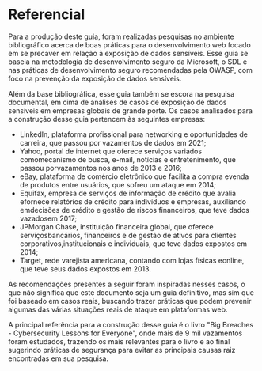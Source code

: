 # Referencial

Para a produção deste guia, foram realizadas pesquisas no ambiente bibliográfico acerca de boas práticas para o desenvolvimento web focado em se precaver em relação à exposição de dados sensíveis. Esse guia se baseia na metodologia de desenvolvimento seguro da Microsoft, o SDL e nas práticas de desenvolvimento seguro recomendadas pela OWASP, com foco na prevenção da exposição de dados sensíveis.

Além da base bibliográfica, esse guia também se escora na pesquisa documental, em cima de análises de casos de exposição de dados sensíveis em empresas globais de grande porte. Os casos analisados para a construção desse guia pertencem às seguintes empresas:

- LinkedIn, plataforma profissional para networking e oportunidades de carreira, que passou por vazamentos de dados em 2021;
- Yahoo, portal de internet que oferece serviços variados comomecanismo de busca, e-mail, notícias e entretenimento, que passou porvazamentos nos anos de 2013 e 2016;
- eBay, plataforma de comércio eletrônico que facilita a compra evenda de produtos entre usuários, que sofreu um ataque em 2014;
- Equifax, empresa de serviços de informação de crédito que avalia efornece relatórios de crédito para indivíduos e empresas, auxiliando emdecisões de crédito e gestão de riscos financeiros, que teve dados vazadosem 2017;
- JPMorgan Chase, instituição financeira global, que oferece serviçosbancários, financeiros e de gestão de ativos para clientes corporativos,institucionais e individuais, que teve dados expostos em 2014;
- Target, rede varejista americana, contando com lojas físicas eonline, que teve seus dados expostos em 2013.

As recomendações presentes a seguir foram inspiradas nesses casos, o que não significa que este documento seja um guia definitivo, mas sim que foi baseado em casos reais, buscando trazer práticas que podem prevenir algumas das várias situações reais de ataque em plataformas web.

A principal referência para a construção desse guia é o livro "Big Breaches - Cybersecurity Lessons for Everyone", onde mais de 9 mil vazamentos foram estudados, trazendo os mais relevantes para o livro e ao final sugerindo práticas de segurança para evitar as principais causas raiz encontradas em sua pesquisa.